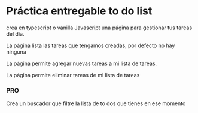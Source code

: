 # Práctica entregable to do list

crea en typescript o vanilla Javascript una página para gestionar tus tareas del día.

La página lista las tareas que tengamos creadas, por defecto no hay ninguna

La página permite agregar nuevas tareas a mi lista de tareas.

La página permite eliminar tareas de mi lista de tareas

### PRO
Crea un buscador que filtre la lista de to dos que tienes en ese momento
